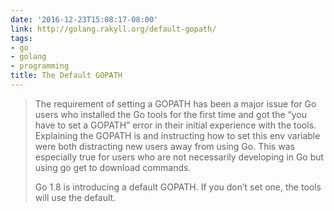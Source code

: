 ```yaml
---
date: '2016-12-23T15:08:17-08:00'
link: http://golang.rakyll.org/default-gopath/
tags:
- go
- golang
- programming
title: The Default GOPATH
---
```


>The requirement of setting a GOPATH has been a major issue for Go users who installed the Go tools for the first time and got the “you have to set a GOPATH” error in their initial experience with the tools. Explaining the GOPATH is and instructing how to set this env variable were both distracting new users away from using Go. This was especially true for users who are not necessarily developing in Go but using go get to download commands.
>
>Go 1.8 is introducing a default GOPATH. If you don’t set one, the tools will use the default.
